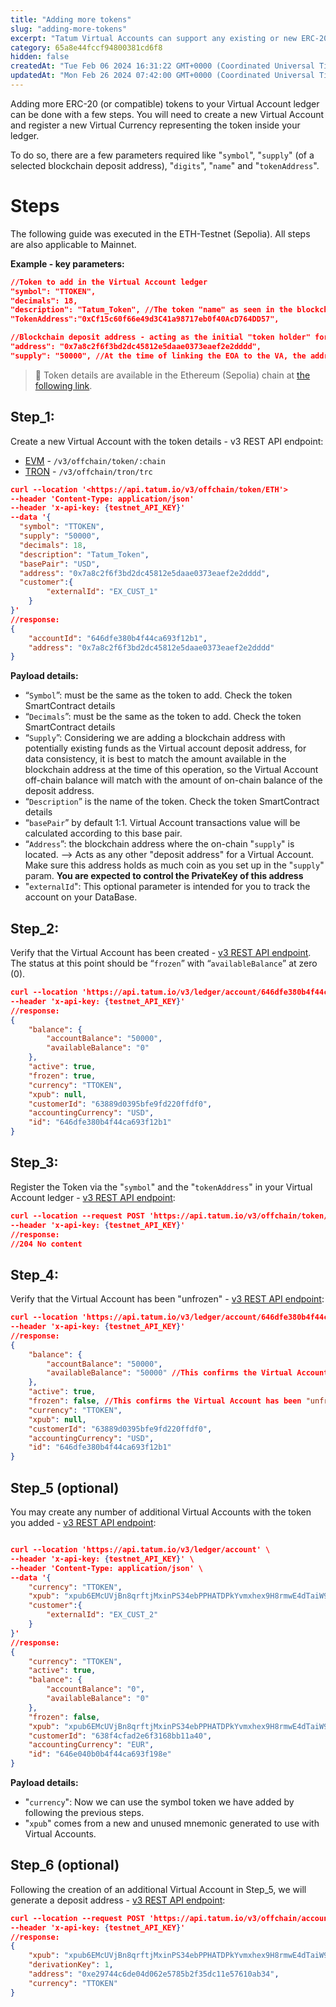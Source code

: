 ```yaml
---
title: "Adding more tokens"
slug: "adding-more-tokens"
excerpt: "Tatum Virtual Accounts can support any existing or new ERC-20 (or compatible) token which is not included out of the box. This guide explains how."
category: 65a8e44fccf94800381cd6f8
hidden: false
createdAt: "Tue Feb 06 2024 16:31:22 GMT+0000 (Coordinated Universal Time)"
updatedAt: "Mon Feb 26 2024 07:42:00 GMT+0000 (Coordinated Universal Time)"
---
```

Adding more ERC-20 (or compatible) tokens to your Virtual Account ledger can be done with a few steps. You will need to create a new Virtual Account and register a new Virtual Currency representing the token inside your ledger. 

To do so, there are a few parameters required like "`symbol`", "`supply`" (of a selected blockchain deposit address), "`digits`", "`name`" and "`tokenAddress`".

# Steps

The following guide was executed in the ETH-Testnet (Sepolia). All steps are also applicable to Mainnet.

**Example - key parameters:**

```json JSON
//Token to add in the Virtual Account ledger
"symbol": "TTOKEN",  
"decimals": 18,  
"description": "Tatum_Token", //The token "name" as seen in the blockchain
"TokenAddress":"0xCf15c60f66e49d3C41a98717eb0f40AcD764DD57",

//Blockchain deposit address - acting as the initial "token holder" for the Virtual Account 
"address": "0x7a8c2f6f3bd2dc45812e5daae0373eaef2e2dddd",
"supply": "50000", //At the time of linking the EOA to the VA, the address was holding 500000 tokens
```

> 📘 Token details are available in the Ethereum (Sepolia) chain at [the following link](https://sepolia.etherscan.io/token/0xCf15c60f66e49d3C41a98717eb0f40AcD764DD57).

## Step_1:

Create a new Virtual Account with the token details - v3 REST API endpoint:

- [EVM](https://apidoc.tatum.io/tag/Blockchain-operations#operation/registerErc20Token) - `/v3/offchain/token/:chain`
- [TRON](https://apidoc.tatum.io/tag/Blockchain-operations#operation/createTrc) - `/v3/offchain/tron/trc`

```json cURL
curl --location '<https://api.tatum.io/v3/offchain/token/ETH'>  
--header 'Content-Type: application/json'  
--header 'x-api-key: {testnet_API_KEY}'  
--data '{  
  "symbol": "TTOKEN",  
  "supply": "50000",  
  "decimals": 18,  
  "description": "Tatum_Token",  
  "basePair": "USD",  
  "address": "0x7a8c2f6f3bd2dc45812e5daae0373eaef2e2dddd",  
  "customer":{  
        "externalId": "EX_CUST_1"  
    }  
}'  
//response:  
{  
    "accountId": "646dfe380b4f44ca693f12b1",  
    "address": "0x7a8c2f6f3bd2dc45812e5daae0373eaef2e2dddd"  
}
```

**Payload details:**

- “`Symbol`”: must be the same as the token to add. Check the token SmartContract details
- “`Decimals`”: must be the same as the token to add. Check the token SmartContract details
- “`Supply`”: Considering we are adding a blockchain address with potentially existing funds as the Virtual account deposit address, for data consistency, it is best to match the amount available in the blockchain address at the time of this operation, so the Virtual Account off-chain balance will match with the amount of on-chain balance of the deposit address.
- “`Description`” is the name of the token. Check the token SmartContract details
- “`basePair`” by default 1:1. Virtual Account transactions value will be calculated according to this base pair.
- “`Address`”: the blockchain address where the on-chain "`supply`" is located. --> Acts as any other "deposit address" for a Virtual Account. Make sure this address holds as much coin as you set up in the "`supply`" param. **You are expected to control the PrivateKey of this address**
- "`externalId`": This optional parameter is intended for you to track the account on your DataBase.

## Step_2:

Verify that the Virtual Account has been created - [v3 REST API endpoint](https://apidoc.tatum.io/tag/Account#operation/getAccountByAccountId).  
The status at this point should be “`frozen`” with “`availableBalance`” at zero (0).

```json cURL
curl --location 'https://api.tatum.io/v3/ledger/account/646dfe380b4f44ca693f12b1' \
--header 'x-api-key: {testnet_API_KEY}'
//response:
{
    "balance": {
        "accountBalance": "50000",
        "availableBalance": "0"
    },
    "active": true,
    "frozen": true,
    "currency": "TTOKEN",
    "xpub": null,
    "customerId": "63889d0395bfe9fd220ffdf0",
    "accountingCurrency": "USD",
    "id": "646dfe380b4f44ca693f12b1"
}
```

## Step_3:

Register the Token via the "`symbol`" and the "`tokenAddress`" in your Virtual Account ledger - [v3 REST API endpoint](https://apidoc.tatum.io/tag/Blockchain-operations#operation/storeTokenAddress):

```json cURL
curl --location --request POST 'https://api.tatum.io/v3/offchain/token/TTOKEN/0xCf15c60f66e49d3C41a98717eb0f40AcD764DD57' \
--header 'x-api-key: {testnet_API_KEY}'
//response:
//204 No content
```

## Step_4:

Verify that the Virtual Account has been "unfrozen" - [v3 REST API endpoint](https://apidoc.tatum.io/tag/Account/#operation/getAccountByAccountId):

```json cURL
curl --location 'https://api.tatum.io/v3/ledger/account/646dfe380b4f44ca693f12b1' \
--header 'x-api-key: {testnet_API_KEY}'
//response:
{
    "balance": {
        "accountBalance": "50000",
        "availableBalance": "50000" //This confirms the Virtual Account has been "unfrozen"
    },
    "active": true,
    "frozen": false, //This confirms the Virtual Account has been "unfrozen"
    "currency": "TTOKEN",
    "xpub": null,
    "customerId": "63889d0395bfe9fd220ffdf0",
    "accountingCurrency": "USD",
    "id": "646dfe380b4f44ca693f12b1"
}
```

## Step_5 (optional)

You may create any number of additional Virtual Accounts with the token you added - [v3 REST API endpoint](https://apidoc.tatum.io/tag/Account/#operation/createAccount):

```json cURL

curl --location 'https://api.tatum.io/v3/ledger/account' \
--header 'x-api-key: {testnet_API_KEY}' \
--header 'Content-Type: application/json' \
--data '{
    "currency": "TTOKEN",
    "xpub": "xpub6EMcUVjBn8qrftjMxinPS34ebPPHATDPkYvmxhex9H8rmwE4dTaiW94c3rZzBbk55WFoSspYCyQRSkMmGzDjDdyJNUpqtwq1ZGCDC7dgtjC",
    "customer":{
        "externalId": "EX_CUST_2"
    }
}'
//response:
{
    "currency": "TTOKEN",
    "active": true,
    "balance": {
        "accountBalance": "0",
        "availableBalance": "0"
    },
    "frozen": false,
    "xpub": "xpub6EMcUVjBn8qrftjMxinPS34ebPPHATDPkYvmxhex9H8rmwE4dTaiW94c3rZzBbk55WFoSspYCyQRSkMmGzDjDdyJNUpqtwq1ZGCDC7dgtjC",
    "customerId": "638f4cfad2e6f3168bb11a40",
    "accountingCurrency": "EUR",
    "id": "646e040b0b4f44ca693f198e"
}


```

**Payload details:**

- "`currency`": Now we can use the symbol token we have added by following the previous steps.
- "`xpub`" comes from a new and unused mnemonic generated to use with Virtual Accounts.

## Step_6 (optional)

Following the creation of an additional Virtual Account in Step_5, we will generate a deposit address - [v3 REST API endpoint](https://apidoc.tatum.io/tag/Blockchain-addresses/#operation/generateDepositAddress): 

```json cURL
curl --location --request POST 'https://api.tatum.io/v3/offchain/account/646e040b0b4f44ca693f198e/address' \
--header 'x-api-key: {testnet_API_KEY}'
//response:
{
    "xpub": "xpub6EMcUVjBn8qrftjMxinPS34ebPPHATDPkYvmxhex9H8rmwE4dTaiW94c3rZzBbk55WFoSspYCyQRSkMmGzDjDdyJNUpqtwq1ZGCDC7dgtjC",
    "derivationKey": 1,
    "address": "0xe29744c6de04d062e5785b2f35dc11e57610ab34",
    "currency": "TTOKEN"
}
```
